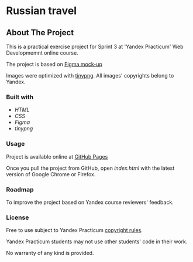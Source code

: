 # Russian travel
## About The Project
This is a practical exercise project for Sprint 3 at 'Yandex Practicum' Web Developmemnt online course. 

The project is based on [Figma mock-up](https://www.figma.com/file/5S2WSbEFL6awjVWJ0NWL8Q/Sprint-3_-Russia-_-desktop-mobile?node-id=28503%3A0)

Images were optimized with [tinypng](https://tinypng.com/). All images' copyrights belong to Yandex.

### Built with
* *HTML*
* *CSS*
* *Figma*
* *tinypng*

### Usage
Project is available online at [GitHub Pages](https://magcyril.github.io/russian-travel/)

Once you pull the project from GitHub, open *index.html* with the latest version of Google Chrome or Firefox.

### Roadmap

To improve the project based on Yandex course reviewers' feedback.

### License
Free to use subject to Yandex Practicum [copyright rules](https://code.s3.yandex.net/License%20YSDA.pdf).

Yandex Practicum students may not use other students' code in their work.

No warranty of any kind is provided.

